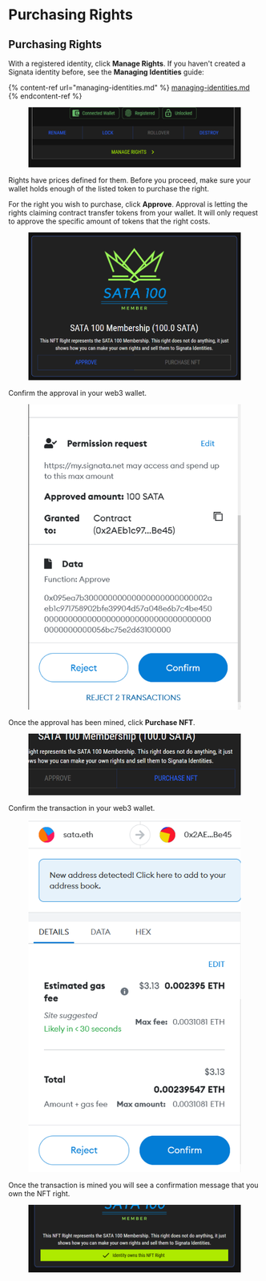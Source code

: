 # Purchasing Rights

## Purchasing Rights

With a registered identity, click **Manage Rights**. If you haven't created a Signata identity before, see the **Managing Identities** guide:

{% content-ref url="managing-identities.md" %}
[managing-identities.md](managing-identities.md)
{% endcontent-ref %}

<figure><img src="../.gitbook/assets/image (5) (3).png" alt=""><figcaption></figcaption></figure>

Rights have prices defined for them. Before you proceed, make sure your wallet holds enough of the listed token to purchase the right.

For the right you wish to purchase, click **Approve**. Approval is letting the rights claiming contract transfer tokens from your wallet. It will only request to approve the specific amount of tokens that the right costs.

<figure><img src="../.gitbook/assets/image (17).png" alt=""><figcaption></figcaption></figure>

Confirm the approval in your web3 wallet.

<figure><img src="../.gitbook/assets/image (15) (2).png" alt=""><figcaption></figcaption></figure>

Once the approval has been mined, click **Purchase NFT**.

<figure><img src="../.gitbook/assets/image (31).png" alt=""><figcaption></figcaption></figure>

Confirm the transaction in your web3 wallet.

<figure><img src="../.gitbook/assets/image (30).png" alt=""><figcaption></figcaption></figure>

Once the transaction is mined you will see a confirmation message that you own the NFT right.

<figure><img src="../.gitbook/assets/image (34).png" alt=""><figcaption></figcaption></figure>
